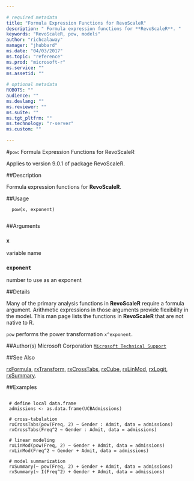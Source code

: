 ```yaml
--- 
 
# required metadata 
title: "Formula Expression Functions for RevoScaleR" 
description: " Formula expression functions for **RevoScaleR**. " 
keywords: "RevoScaleR, pow, models" 
author: "richcalaway" 
manager: "jhubbard" 
ms.date: "04/03/2017" 
ms.topic: "reference" 
ms.prod: "microsoft-r" 
ms.service: "" 
ms.assetid: "" 
 
# optional metadata 
ROBOTS: "" 
audience: "" 
ms.devlang: "" 
ms.reviewer: "" 
ms.suite: "" 
ms.tgt_pltfrm: "" 
ms.technology: "r-server" 
ms.custom: "" 
 
--- 
```

 
 
 #`pow`: Formula Expression Functions for RevoScaleR

 Applies to version 9.0.1 of package RevoScaleR.
 
 ##Description
 
Formula expression functions for **RevoScaleR**.
 
 
 ##Usage

```   
  pow(x, exponent)
 
```
 
 ##Arguments

   
    
 ### `x`
 variable name 
  
    
 ### `exponent`
 number to use as an exponent 
  
 
 
 ##Details
 
Many of the primary analysis functions in **RevoScaleR** require a formula
argument. Arithmetic expressions in those arguments provide flexibility in the
model. This man page lists the functions in **RevoScaleR** that are not
native to R.

`pow` performs the power transformation `x^exponent`.
 
 
 ##Author(s)
 Microsoft Corporation [`Microsoft Technical Support`](https://go.microsoft.com/fwlink/?LinkID=698556&clcid=0x409)
 
 
 ##See Also
 
[rxFormula](rxFormula.md),
[rxTransform](rxTransform.md),
[rxCrossTabs](rxCrossTabs.md),
[rxCube](rxCube.md),
[rxLinMod](rxLinMod.md),
[rxLogit](rxLogit.md),
[rxSummary](rxSummary.md).
   
 ##Examples

 ```
   
  # define local data.frame
  admissions <- as.data.frame(UCBAdmissions)
  
  # cross-tabulation
  rxCrossTabs(pow(Freq, 2) ~ Gender : Admit, data = admissions)
  rxCrossTabs(Freq^2 ~ Gender : Admit, data = admissions)
  
  # linear modeling
  rxLinMod(pow(Freq, 2) ~ Gender + Admit, data = admissions)
  rxLinMod(Freq^2 ~ Gender + Admit, data = admissions)
  
  # model summarization
  rxSummary(~ pow(Freq, 2) + Gender + Admit, data = admissions)
  rxSummary(~ I(Freq^2) + Gender + Admit, data = admissions)
 
```
 
 
